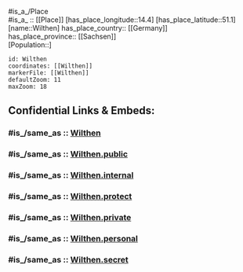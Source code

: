 ﻿---
confidential: public
isDeleted: false
location:
- 51.1
- 14.4
mapmarker: city
mapzoom:
- 7
- 12
SpocWebEntityId: 35628
tags:
- geo/City
type: City
---

#is_a_/Place  
#is_a_ :: [[Place]] 
[has_place_longitude::14.4] 
[has_place_latitude::51.1] 
[name::Wilthen] 
has_place_country:: [[Germany]]  
has_place_province:: [[Sachsen]]  
[Population::] 



```leaflet
id: Wilthen
coordinates: [[Wilthen]] 
markerFile: [[Wilthen]] 
defaultZoom: 11 
maxZoom: 18
```


## Confidential Links & Embeds: 

### #is_/same_as :: [Wilthen](/_Standards/Earth/Continent/Europe/Europe~Central/Germany/Germany~East/Sachsen/counties~Sachsen/Bautzen/cities~Bautzen/Wilthen.md) 

### #is_/same_as :: [Wilthen.public](/_public/Earth/Continent/Europe/Europe~Central/Germany/Germany~East/Sachsen/counties~Sachsen/Bautzen/cities~Bautzen/Wilthen.public.md) 

### #is_/same_as :: [Wilthen.internal](/_internal/Earth/Continent/Europe/Europe~Central/Germany/Germany~East/Sachsen/counties~Sachsen/Bautzen/cities~Bautzen/Wilthen.internal.md) 

### #is_/same_as :: [Wilthen.protect](/_protect/Earth/Continent/Europe/Europe~Central/Germany/Germany~East/Sachsen/counties~Sachsen/Bautzen/cities~Bautzen/Wilthen.protect.md) 

### #is_/same_as :: [Wilthen.private](/_private/Earth/Continent/Europe/Europe~Central/Germany/Germany~East/Sachsen/counties~Sachsen/Bautzen/cities~Bautzen/Wilthen.private.md) 

### #is_/same_as :: [Wilthen.personal](/_personal/Earth/Continent/Europe/Europe~Central/Germany/Germany~East/Sachsen/counties~Sachsen/Bautzen/cities~Bautzen/Wilthen.personal.md) 

### #is_/same_as :: [Wilthen.secret](/_secret/Earth/Continent/Europe/Europe~Central/Germany/Germany~East/Sachsen/counties~Sachsen/Bautzen/cities~Bautzen/Wilthen.secret.md)

